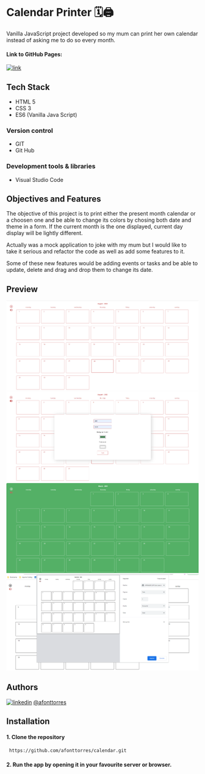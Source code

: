 
# Calendar Printer 🗓🖨
Vanilla JavaScript  project developed so my mum can print her own calendar instead of asking me to do so every month.

#### Link to GitHub Pages: 

[![link](https://img.shields.io/badge/calendar_printer-000?style=for-the-badge&logo=ko-fi&logoColor=red)](https://afonttorres.github.io/calendar/)

## Tech Stack
+ HTML 5
+ CSS 3
+ ES6 (Vanilla Java Script)

### Version control
+ GIT
+ Git Hub

### Development tools & libraries
+ Visual Studio Code

## Objectives and Features
The objective of this project is to print either the present month calendar or a choosen one and be able to change its colors by chosing both date and theme in a form. If the current month is the one displayed, current day display will be lightly different.

Actually was a mock application to joke with my mum but I would like to take it serious and refactor the code as well as add some features to it.

Some of these new features would be adding events or tasks and be able to update, delete and drag and drop them to change its date.


## Preview
![App Screenshot](./assets/calendar.png)
![App Screenshot](./assets/form.png)
![App Screenshot](./assets/theme.png)
![App Screenshot](./assets/print.png)

## Authors
 
[![linkedin](https://img.shields.io/badge/linkedin-0A66C2?style=for-the-badge&logo=linkedin&logoColor=white)](https://www.linkedin.com/in/agnes-font-torres/)
[@afonttorres](https://github.com/afonttorres)

## Installation

#### 1. Clone the repository
```bash
 https://github.com/afonttorres/calendar.git
```


#### 2. Run the app by opening it in your favourite server or browser.


